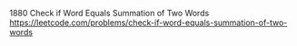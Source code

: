 1880 Check if Word Equals Summation of Two Words https://leetcode.com/problems/check-if-word-equals-summation-of-two-words